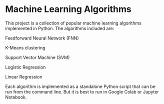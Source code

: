 # Machine Learning Algorithms

This project is a collection of popular machine learning algorithms implemented in Python. The algorithms included are:

Feedforward Neural Network (FNN)

K-Means clustering

Support Vector Machine (SVM)

Logistic Regression

Linear Regression

Each algorithm is implemented as a standalone Python script that can be run from the command line. But it is best to run in Google Colab or Jupyter Notebook.
